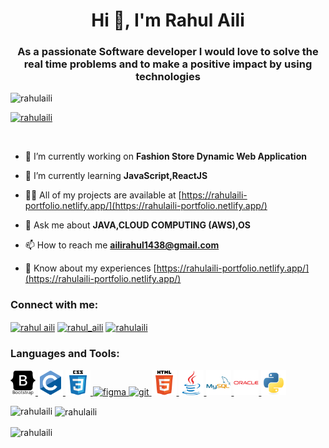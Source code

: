 <h1 align="center">Hi 👋, I'm Rahul Aili</h1>
<h3 align="center">As a passionate Software developer I would love to solve the real time problems and to make a positive impact by using technologies</h3>

<p align="left"> <img src="https://komarev.com/ghpvc/?username=rahulaili&label=Profile%20views&color=0e75b6&style=flat" alt="rahulaili" /> </p>

<p align="left"> <a href="https://github.com/ryo-ma/github-profile-trophy"><img src="https://github-profile-trophy.vercel.app/?username=rahulaili" alt="rahulaili" /></a> </p>

<p align="left"> <a href="https://twitter.com/" target="blank"><img src="https://img.shields.io/twitter/follow/?logo=twitter&style=for-the-badge" alt="" /></a> </p>

- 🔭 I’m currently working on **Fashion Store Dynamic Web Application**

- 🌱 I’m currently learning **JavaScript,ReactJS**

- 👨‍💻 All of my projects are available at [https://rahulaili-portfolio.netlify.app/](https://rahulaili-portfolio.netlify.app/)

- 💬 Ask me about **JAVA,CLOUD COMPUTING (AWS),OS**

- 📫 How to reach me **ailirahul1438@gmail.com**

- 📄 Know about my experiences [https://rahulaili-portfolio.netlify.app/](https://rahulaili-portfolio.netlify.app/)

<h3 align="left">Connect with me:</h3>
<p align="left">
<a href="https://linkedin.com/in/rahul aili" target="blank"><img align="center" src="https://raw.githubusercontent.com/rahuldkjain/github-profile-readme-generator/master/src/images/icons/Social/linked-in-alt.svg" alt="rahul aili" height="30" width="40" /></a>
<a href="https://instagram.com/rahul_aili" target="blank"><img align="center" src="https://raw.githubusercontent.com/rahuldkjain/github-profile-readme-generator/master/src/images/icons/Social/instagram.svg" alt="rahul_aili" height="30" width="40" /></a>
<a href="https://www.hackerrank.com/rahulaili" target="blank"><img align="center" src="https://raw.githubusercontent.com/rahuldkjain/github-profile-readme-generator/master/src/images/icons/Social/hackerrank.svg" alt="rahulaili" height="30" width="40" /></a>
</p>

<h3 align="left">Languages and Tools:</h3>
<p align="left"> <a href="https://getbootstrap.com" target="_blank" rel="noreferrer"> <img src="https://raw.githubusercontent.com/devicons/devicon/master/icons/bootstrap/bootstrap-plain-wordmark.svg" alt="bootstrap" width="40" height="40"/> </a> <a href="https://www.cprogramming.com/" target="_blank" rel="noreferrer"> <img src="https://raw.githubusercontent.com/devicons/devicon/master/icons/c/c-original.svg" alt="c" width="40" height="40"/> </a> <a href="https://www.w3schools.com/css/" target="_blank" rel="noreferrer"> <img src="https://raw.githubusercontent.com/devicons/devicon/master/icons/css3/css3-original-wordmark.svg" alt="css3" width="40" height="40"/> </a> <a href="https://www.figma.com/" target="_blank" rel="noreferrer"> <img src="https://www.vectorlogo.zone/logos/figma/figma-icon.svg" alt="figma" width="40" height="40"/> </a> <a href="https://git-scm.com/" target="_blank" rel="noreferrer"> <img src="https://www.vectorlogo.zone/logos/git-scm/git-scm-icon.svg" alt="git" width="40" height="40"/> </a> <a href="https://www.w3.org/html/" target="_blank" rel="noreferrer"> <img src="https://raw.githubusercontent.com/devicons/devicon/master/icons/html5/html5-original-wordmark.svg" alt="html5" width="40" height="40"/> </a> <a href="https://www.java.com" target="_blank" rel="noreferrer"> <img src="https://raw.githubusercontent.com/devicons/devicon/master/icons/java/java-original.svg" alt="java" width="40" height="40"/> </a> <a href="https://www.mysql.com/" target="_blank" rel="noreferrer"> <img src="https://raw.githubusercontent.com/devicons/devicon/master/icons/mysql/mysql-original-wordmark.svg" alt="mysql" width="40" height="40"/> </a> <a href="https://www.oracle.com/" target="_blank" rel="noreferrer"> <img src="https://raw.githubusercontent.com/devicons/devicon/master/icons/oracle/oracle-original.svg" alt="oracle" width="40" height="40"/> </a> <a href="https://www.python.org" target="_blank" rel="noreferrer"> <img src="https://raw.githubusercontent.com/devicons/devicon/master/icons/python/python-original.svg" alt="python" width="40" height="40"/> </a> </p>

<p><img align="left" src="https://github-readme-stats.vercel.app/api/top-langs?username=rahulaili&show_icons=true&locale=en&layout=compact" alt="rahulaili" /></p>

<p>&nbsp;<img align="center" src="https://github-readme-stats.vercel.app/api?username=rahulaili&show_icons=true&locale=en" alt="rahulaili" /></p>

<p><img align="center" src="https://github-readme-streak-stats.herokuapp.com/?user=rahulaili&" alt="rahulaili" /></p>

